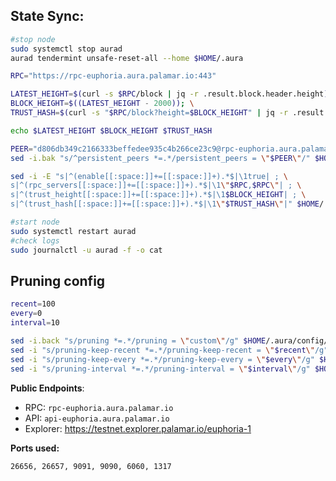 
## State Sync:
```bash
#stop node
sudo systemctl stop aurad
aurad tendermint unsafe-reset-all --home $HOME/.aura

RPC="https://rpc-euphoria.aura.palamar.io:443"

LATEST_HEIGHT=$(curl -s $RPC/block | jq -r .result.block.header.height); \
BLOCK_HEIGHT=$((LATEST_HEIGHT - 2000)); \
TRUST_HASH=$(curl -s "$RPC/block?height=$BLOCK_HEIGHT" | jq -r .result.block_id.hash)

echo $LATEST_HEIGHT $BLOCK_HEIGHT $TRUST_HASH

PEER="d806db349c2166333beffedee935c4b266ce23c9@rpc-euphoria.aura.palamar.io:46656"
sed -i.bak "s/^persistent_peers *=.*/persistent_peers = \"$PEER\"/" $HOME/.aura/config/config.toml

sed -i -E "s|^(enable[[:space:]]+=[[:space:]]+).*$|\1true| ; \
s|^(rpc_servers[[:space:]]+=[[:space:]]+).*$|\1\"$RPC,$RPC\"| ; \
s|^(trust_height[[:space:]]+=[[:space:]]+).*$|\1$BLOCK_HEIGHT| ; \
s|^(trust_hash[[:space:]]+=[[:space:]]+).*$|\1\"$TRUST_HASH\"|" $HOME/.aura/config/config.toml

#start node
sudo systemctl restart aurad
#check logs
sudo journalctl -u aurad -f -o cat
```
## Pruning config
```bash
recent=100
every=0
interval=10

sed -i.back "s/pruning *=.*/pruning = \"custom\"/g" $HOME/.aura/config/app.toml
sed -i "s/pruning-keep-recent *=.*/pruning-keep-recent = \"$recent\"/g" $HOME/.aura/config/app.toml
sed -i "s/pruning-keep-every *=.*/pruning-keep-every = \"$every\"/g" $HOME/.aura/config/app.toml
sed -i "s/pruning-interval *=.*/pruning-interval = \"$interval\"/g" $HOME/.aura/config/app.toml
```

**Public Endpoints**:
 - RPC: `rpc-euphoria.aura.palamar.io`
 - API: `api-euphoria.aura.palamar.io`
 - Explorer: https://testnet.explorer.palamar.io/euphoria-1

**Ports used:**

`26656, 26657, 9091, 9090, 6060, 1317`
